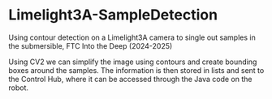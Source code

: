 # Limelight3A-SampleDetection
Using contour detection on a Limelight3A camera to single out samples in the submersible, FTC Into the Deep (2024-2025)

Using CV2 we can simplify the image using contours and create bounding boxes around the samples. The information is then stored in lists and sent to the Control Hub, where it can be accessed through the Java code on the robot.
